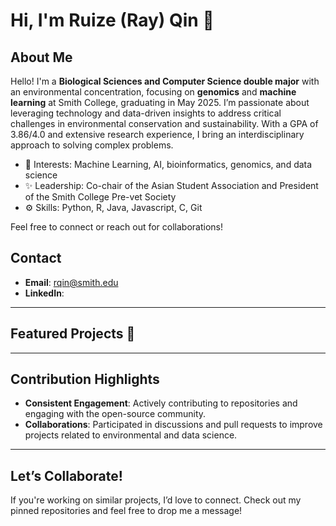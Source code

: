 # Hi, I'm Ruize (Ray) Qin 🌱  

## About Me
Hello! I'm a **Biological Sciences and Computer Science double major** with an environmental concentration, focusing on **genomics** and **machine learning** at Smith College, graduating in May 2025. I’m passionate about leveraging technology and data-driven insights to address critical challenges in environmental conservation and sustainability. With a GPA of 3.86/4.0 and extensive research experience, I bring an interdisciplinary approach to solving complex problems.

- 🌿 Interests: Machine Learning, AI, bioinformatics, genomics, and data science
- ✨ Leadership: Co-chair of the Asian Student Association and President of the Smith College Pre-vet Society
- ⚙️ Skills: Python, R, Java, Javascript, C, Git

Feel free to connect or reach out for collaborations!

## Contact
- **Email**: [rqin@smith.edu](mailto:rqin@smith.edu)  
- **LinkedIn**:

---

## Featured Projects 🔧

---

## Contribution Highlights
- **Consistent Engagement**: Actively contributing to repositories and engaging with the open-source community.  
- **Collaborations**: Participated in discussions and pull requests to improve projects related to environmental and data science.  

---

## Let’s Collaborate!
If you're working on similar projects, I’d love to connect. Check out my pinned repositories and feel free to drop me a message!

